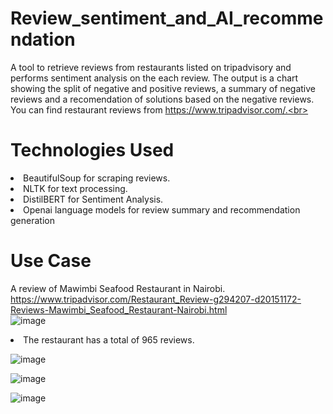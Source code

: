 # Review_sentiment_and_AI_recommendation
A tool to retrieve reviews from restaurants listed on tripadvisory and performs sentiment analysis on the each review. The output is a chart showing the split of negative and positive reviews, a summary of negative reviews and a recomendation of solutions based on the negative reviews. <br>
You can find restaurant reviews from https://www.tripadvisor.com/.<br>
# Technologies Used
<li>BeautifulSoup for scraping reviews. 
<li>NLTK for text processing.
<li>DistilBERT for Sentiment Analysis.
<li>Openai language models for review summary and recommendation generation<br>

# Use Case
A review of Mawimbi Seafood Restaurant in Nairobi.<br>
https://www.tripadvisor.com/Restaurant_Review-g294207-d20151172-Reviews-Mawimbi_Seafood_Restaurant-Nairobi.html <br>
![image](https://user-images.githubusercontent.com/86055894/235083012-e1a02820-d7d6-4718-b407-53d546b14bf0.png)<br>
<li>The restaurant has a total of 965 reviews.<br>

![image](https://user-images.githubusercontent.com/86055894/235084586-797e484c-4a3d-483c-9da8-75349282420d.png)


![image](https://user-images.githubusercontent.com/86055894/235083565-8c9cb83a-83e4-4e82-8e06-c9b2237ba51b.png)

![image](https://user-images.githubusercontent.com/86055894/235084209-ee2bb31b-41b2-4e49-80ba-a703a1b3a8ae.png)





